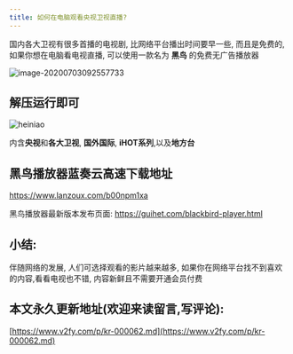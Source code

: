 ```yaml
---
title: 如何在电脑观看央视卫视直播?
---
```




国内各大卫视有很多首播的电视剧, 比网络平台播出时间要早一些, 而且是免费的, 如果你想在电脑看电视直播, 可以使用一款名为 **黑鸟** 的免费无广告播放器



![image-20200703092557733](https://www.v2fy.com/asset/0i/jikemiji/jikemiji-md/kr-000062.assets/image-20200703092557733.png)



##  解压运行即可

![heiniao](https://www.v2fy.com/asset/0i/jikemiji/jikemiji-md/kr-000062.assets/heiniao.gif)





内含**央视**和**各大卫视**, **国外国际**, **iHOT系列**,以及**地方台**





## 黑鸟播放器蓝奏云高速下载地址

https://www.lanzoux.com/b00npm1xa



黑鸟播放器最新版本发布页面: https://guihet.com/blackbird-player.html



## 小结:

伴随网络的发展, 人们可选择观看的影片越来越多, 如果你在网络平台找不到喜欢的内容,看看电视也不错, 内容新鲜且不需要开通会员付费
## 本文永久更新地址(欢迎来读留言,写评论):

[https://www.v2fy.com/p/kr-000062.md](https://www.v2fy.com/p/kr-000062.md)

